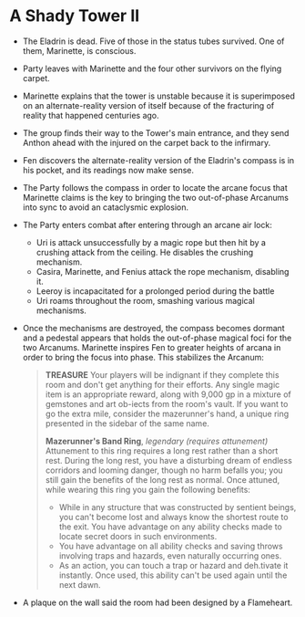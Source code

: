 <!-- TITLE: 2020 07 18 -->

<!-- SUBTITLE: A quick summary of 2020 07 18 -->

# A Shady Tower II

- The Eladrin is dead. Five of those in the status tubes survived. One of them, Marinette, is conscious.

- Party leaves with Marinette and the four other survivors on the flying carpet.

- Marinette explains that the tower is unstable because it is superimposed on an alternate-reality version of itself because of the fracturing of reality that happened centuries ago.

- The group finds their way to the Tower's main entrance, and they send Anthon ahead with the injured on the carpet back to the infirmary.

- Fen discovers the alternate-reality version of the Eladrin's compass is in his pocket, and its readings now make sense.

- The Party follows the compass in order to locate the arcane focus that Marinette claims is the key to bringing the two out-of-phase Arcanums into sync to avoid an cataclysmic explosion.

- The Party enters combat after entering through an arcane air lock:

  - Uri is attack unsuccessfully by a magic rope but then hit by a crushing attack from the ceiling. He disables the crushing mechanism.
  - Casira, Marinette, and Fenius attack the rope mechanism, disabling it.
  - Leeroy is incapacitated for a prolonged period during the battle
  - Uri roams throughout the room, smashing various magical mechanisms.

- Once the mechanisms are destroyed, the compass becomes dormant and a pedestal appears that holds the out-of-phase magical foci for the two Arcanums. Marinette inspires Fen to greater heights of arcana in order to bring the focus into phase. This stabilizes the Arcanum:

  > **TREASURE** 
  > Your players will be indignant if they complete this room and don't get anything for their efforts. Any single magic item is an appropriate reward, along with 9,000 gp in a mixture of gemstones and art ob-iects from the room's vault. If you want to go the extra mile, consider the mazerunner's hand, a unique ring presented in the sidebar of the same name. 
  >
  > **Mazerunner's Band Ring**, *legendary (requires attunement)* Attunement to this ring requires a long rest rather than a short rest. During the long rest, you have a disturbing dream of endless corridors and looming danger, though no harm befalls you; you still gain the benefits of the long rest as normal. Once attuned, while wearing this ring you gain the following benefits: 
  >
  > - While in any structure that was constructed by sentient beings, you can't become lost and always know the shortest route to the exit. You have advantage on any ability checks made to locate secret doors in such environments. 
  > -  You have advantage on all ability checks and saving throws involving traps and hazards, even naturally occurring ones. 
  > - As an action, you can touch a trap or hazard and deh.tivate it instantly. Once used, this ability can't be used again until the next dawn. 

* A plaque on the wall said the room had been designed by a Flameheart.